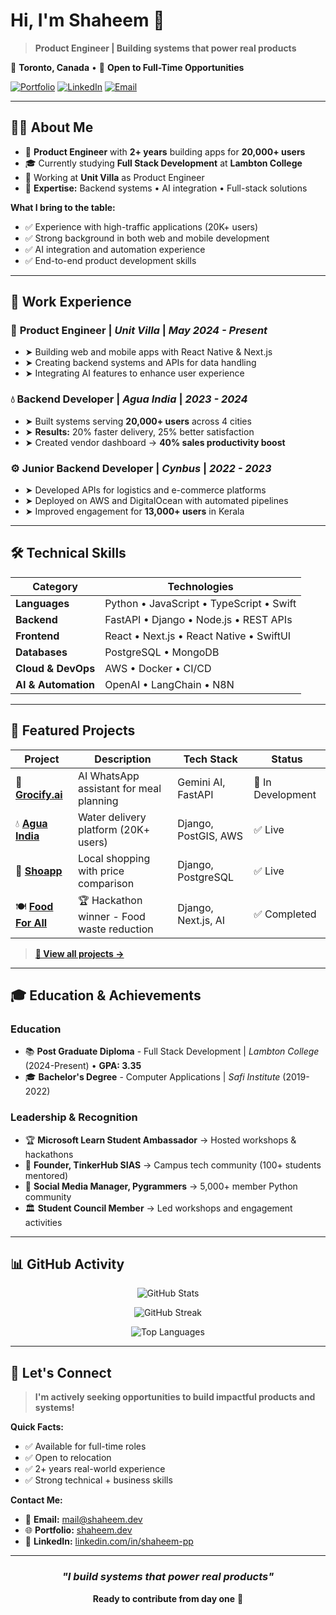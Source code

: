 # Hi, I'm Shaheem 👋

> **Product Engineer | Building systems that power real products**

📍 **Toronto, Canada** • 🎯 **Open to Full-Time Opportunities**

[![Portfolio](https://img.shields.io/badge/🌐_Portfolio-shaheem.dev-blue)](https://shaheem.dev) [![LinkedIn](https://img.shields.io/badge/💼_LinkedIn-Connect-0077B5)](https://www.linkedin.com/in/shaheem-pp/) [![Email](https://img.shields.io/badge/📧_Email-Available-red)](mailto:mail@shaheem.dev)

---

## 👨‍💻 About Me

- 🚀 **Product Engineer** with **2+ years** building apps for **20,000+ users**
- 🎓 Currently studying **Full Stack Development** at **Lambton College**
- 💼 Working at **Unit Villa** as Product Engineer
- 🔧 **Expertise:** Backend systems • AI integration • Full-stack solutions

**What I bring to the table:**

- ✅ Experience with high-traffic applications (20K+ users)
- ✅ Strong background in both web and mobile development
- ✅ AI integration and automation experience
- ✅ End-to-end product development skills

---

## 💼 Work Experience

### 🚀 **Product Engineer** | _Unit Villa_ | _May 2024 - Present_

- ➤ Building web and mobile apps with React Native & Next.js
- ➤ Creating backend systems and APIs for data handling
- ➤ Integrating AI features to enhance user experience

### 💧 **Backend Developer** | _Agua India_ | _2023 - 2024_

- ➤ Built systems serving **20,000+ users** across 4 cities
- ➤ **Results:** 20% faster delivery, 25% better satisfaction
- ➤ Created vendor dashboard → **40% sales productivity boost**

### ⚙️ **Junior Backend Developer** | _Cynbus_ | _2022 - 2023_

- ➤ Developed APIs for logistics and e-commerce platforms
- ➤ Deployed on AWS and DigitalOcean with automated pipelines
- ➤ Improved engagement for **13,000+ users** in Kerala

---

## 🛠️ Technical Skills

| **Category**        | **Technologies**                         |
| ------------------- | ---------------------------------------- |
| **Languages**       | Python • JavaScript • TypeScript • Swift |
| **Backend**         | FastAPI • Django • Node.js • REST APIs   |
| **Frontend**        | React • Next.js • React Native • SwiftUI |
| **Databases**       | PostgreSQL • MongoDB                     |
| **Cloud & DevOps**  | AWS • Docker • CI/CD                     |
| **AI & Automation** | OpenAI • LangChain • N8N                 |

---

## 🚀 Featured Projects

| Project                                                                          | Description                                | Tech Stack           | Status            |
| -------------------------------------------------------------------------------- | ------------------------------------------ | -------------------- | ----------------- |
| 🤖 **[Grocify.ai](https://github.com/shaheem-pp/grocify-ai)**                    | AI WhatsApp assistant for meal planning    | Gemini AI, FastAPI   | 🚧 In Development |
| 💧 **[Agua India](https://apps.apple.com/in/app/agua-india/id1503679371)**       | Water delivery platform (20K+ users)       | Django, PostGIS, AWS | ✅ Live           |
| 🛒 **[Shoapp](https://apps.apple.com/ca/app/sho-app-shopping-app/id6450304129)** | Local shopping with price comparison       | Django, PostgreSQL   | ✅ Live           |
| 🍽️ **[Food For All](https://github.com/AkshayBenny/food-surplus-detection)**     | 🏆 Hackathon winner - Food waste reduction | Django, Next.js, AI  | ✅ Completed      |

> **[🔗 View all projects →](https://shaheem.dev/projects)**

---

## 🎓 Education & Achievements

### **Education**

- 📚 **Post Graduate Diploma** - Full Stack Development | _Lambton College_ (2024-Present) • **GPA: 3.35**
- 🎓 **Bachelor's Degree** - Computer Applications | _Safi Institute_ (2019-2022)

### **Leadership & Recognition**

- 🏆 **Microsoft Learn Student Ambassador** → Hosted workshops & hackathons
- 👥 **Founder, TinkerHub SIAS** → Campus tech community (100+ students mentored)
- 📱 **Social Media Manager, Pygrammers** → 5,000+ member Python community
- 🏛️ **Student Council Member** → Led workshops and engagement activities

---

## 📊 GitHub Activity

<div align="center">

![GitHub Stats](https://github-readme-stats.vercel.app/api?username=shaheem-pp&show_icons=true&theme=tokyonight&hide_border=true&count_private=true)

![GitHub Streak](https://github-readme-streak-stats.herokuapp.com?user=shaheem-pp&theme=tokyonight&hide_border=true)

![Top Languages](https://github-readme-stats.vercel.app/api/top-langs/?username=shaheem-pp&layout=compact&theme=tokyonight&hide_border=true&langs_count=8)

</div>

---

## 🤝 Let's Connect

> **I'm actively seeking opportunities to build impactful products and systems!**

**Quick Facts:**

- ✅ Available for full-time roles
- ✅ Open to relocation
- ✅ 2+ years real-world experience
- ✅ Strong technical + business skills

**Contact Me:**

- 📧 **Email:** [mail@shaheem.dev](mailto:mail@shaheem.dev)
- 🌐 **Portfolio:** [shaheem.dev](https://shaheem.dev)
- 💼 **LinkedIn:** [linkedin.com/in/shaheem-pp](https://www.linkedin.com/in/shaheem-pp/)

---

<div align="center">

### _"I build systems that power real products"_

**Ready to contribute from day one** 🚀

</div>
